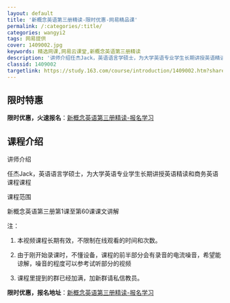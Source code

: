 ```yaml
---
layout: default
title: '新概念英语第三册精读-限时优惠-网易精品课'
permalink: /:categories/:title/
categories: wangyi2
tags: 网易提供
cover: 1409002.jpg
keywords: 精选网课,网易云课堂,新概念英语第三册精读
description: '讲师介绍任杰Jack，英语语言学硕士，为大学英语专业学生长期讲授英语精读和商务英语课程课程课程范围新概念英语第三册第1课'
classid: 1409002
targetlink: https://study.163.com/course/introduction/1409002.htm?share=1&shareId=1025206652&utm_campaign=share&utm_medium=iphoneShare&utm_source=&utm_u=1025206652
---
```


## 限时特惠

**限时优惠，火速报名**：[新概念英语第三册精读-报名学习](https://study.163.com/course/introduction/1409002.htm?share=1&shareId=1025206652&utm_campaign=share&utm_medium=iphoneShare&utm_source=&utm_u=1025206652)

## 课程介绍

讲师介绍

任杰Jack，英语语言学硕士，为大学英语专业学生长期讲授英语精读和商务英语课程课程



课程范围

新概念英语第三册第1课至第60课课文讲解



注：

1. 本视频课程长期有效，不限制在线观看的时间和次数。

2. 由于刚开始录课时，不懂设备，课程的前半部分会有录音的电流噪音，希望能谅解，噪音的程度可以参考试听部分的视频

3. 课程里提到的群已经加满，加新群请私信教员。

**限时优惠，报名地址**：[新概念英语第三册精读-报名学习](https://study.163.com/course/introduction/1409002.htm?share=1&shareId=1025206652&utm_campaign=share&utm_medium=iphoneShare&utm_source=&utm_u=1025206652)

